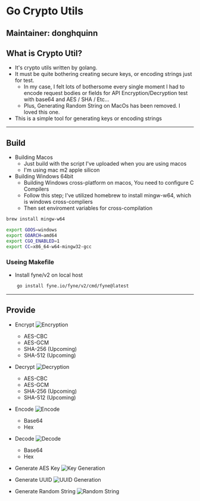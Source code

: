 # Go Crypto Utils

## Maintainer: donghquinn

## What is Crypto Util?
* It's crypto utils written by golang.
* It must be quite bothering creating secure keys, or encoding strings just for test.
    * In my case, I felt lots of bothersome every single moment I had to encode request bodies or fields for API Encryption/Decryption test with base64 and AES / SHA / Etc...
    * Plus, Generating Random String on MacOs has been removed. I loved this one.
* This is a simple tool for generating keys or encoding strings

---

## Build
* Building Macos
    * Just build with the script I've uploaded when you are using macos
    * I'm using mac m2 apple silicon
* Building Windows 64bit
    * Building Windows cross-platform on macos, You need to configure C Compilers
    * Follow this step; I've utilized homebrew to install mingw-w64, which is windows cross-compliers
    * Then set enviroment variables for cross-compilation

```zsh
brew install mingw-w64
```

```zsh
export GOOS=windows
export GOARCH=amd64
export CGO_ENABLED=1
export CC=x86_64-w64-mingw32-gcc
```

### Useing Makefile
* Install fyne/v2 on local host

```bash
    go install fyne.io/fyne/v2/cmd/fyne@latest
```


---

## Provide
* Encrypt
![Encryption](screenshots/encrypt.png)
    * AES-CBC
    * AES-GCM
    * SHA-256 (Upcoming)
    * SHA-512 (Upcoming)

* Decrypt
![Decryption](screenshots/decrypt.png)
    * AES-CBC
    * AES-GCM
    * SHA-256 (Upcoming)
    * SHA-512 (Upcoming)
    
* Encode
![Encode](screenshots/encode.png)
    * Base64
    * Hex

* Decode
![Decode](screenshots/decode.png)
    * Base64
    * Hex

* Generate AES Key
![Key Generation](screenshots/keygen.png)

* Generate UUID
![UUID Generation](screenshots/uuid.png)

* Generate Random String
![Random String](screenshots/randomstring.png)